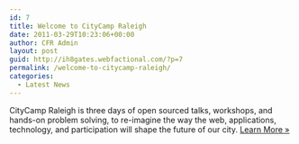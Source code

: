 ```yaml
---
id: 7
title: Welcome to CityCamp Raleigh
date: 2011-03-29T10:23:06+00:00
author: CFR Admin
layout: post
guid: http://ih8gates.webfactional.com/?p=7
permalink: /welcome-to-citycamp-raleigh/
categories:
  - Latest News
---
```

CityCamp Raleigh is three days of open sourced talks, workshops, and hands-on problem solving, to re-imagine the way the web, applications, technology, and participation will shape the future of our city. [Learn More »](/about/)